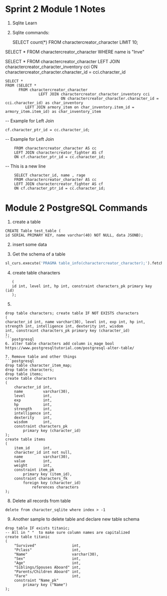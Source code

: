# Sprint 2 Module 1 Notes

1. Sqlite Learn


2. Sqlite commands:

   SELECT count(*)
   FROM charactercreator_character LIMIT 10;

SELECT *
FROM charactercreator_character WHERE name is "Inve"

SELECT *
FROM charactercreator_character LEFT JOIN charactercreator_character_inventory cci ON
charactercreator_character.character_id = cci.character_id

    SELECT *
    FROM (SELECT *
          FROM charactercreator_character
                   LEFT JOIN charactercreator_character_inventory cci
                             ON charactercreator_character.character_id = cci.character_id) as char_inventory
             LEFT JOIN armory_item on char_inventory.item_id = armory_item.item_id) as char_inventory_item

-- Example for Left Join

   ```SELECT character_id, name , rage FROM charactercreator_character AS cc LEFT JOIN charactercreator_fighter AS cf ON
   cf.character_ptr_id = cc.character_id;
   ```

-- Example for Left Join

```    SELECT character_id, name , rage
    FROM charactercreator_character AS cc
    LEFT JOIN charactercreator_fighter AS cf
    ON cf.character_ptr_id = cc.character_id; 
```

-- This is a new line

```postgresql
    SELECT character_id, name , rage
    FROM charactercreator_character AS cc
    LEFT JOIN charactercreator_fighter AS cf
    ON cf.character_ptr_id = cc.character_id;
```
# Module 2 PostgreSQL Commands

1. create a table

```postgresql
CREATE Table test_table (
id SERIAL PRIMARY KEY, name varchar(40) NOT NULL, data JSONB);
```

2. insert some data

3. Get the schema of a table

```python
sl_curs.execute('PRAGMA table_info(charactercreator_character);').fetchall()
```

4. create table characters
```postgresql
   (
   id int, level int, hp int, constraint characters_pk primary key (id)
   );
```

5.
```postgresql
drop table characters; create table IF NOT EXISTS characters
(
character_id int, name varchar(30), level int, exp int, hp int, strength int, intelligence int, dexterity int, wisdom
int, constraint characters_pk primary key (character_id)
);
```postgresql
6. alter table characters add column is_mage bool
https://www.postgresqltutorial.com/postgresql-alter-table/

7. Remove table and other things 
```postgresql
drop table character_item_map;
drop table characters;
drop table items;
create table characters
(
    character_id int,
    name         varchar(30),
    level        int,
    exp          int,
    hp           int,
    strength     int,
    intelligence int,
    dexterity    int,
    wisdom       int,
    constraint characters_pk
        primary key (character_id)
);
create table items
(
    item_id      int,
    character_id int not null,
    name         varchar(30),
    value        int,
    weight       int,
    constraint item_pk
        primary key (item_id),
    constraint characters_fk
        foreign key (character_id)
            references characters
);

```

8. Delete all records from table
```postgresql
delete from character_sqlite where index > -1
```

9. Another sample to delete table and declare new table schema

```postgresql
drop table IF exists titanic;
-- All in " "  to make sure column names are capitalized
create table titanic
(
    "Survived"                int,
    "Pclass"                  int,
    "Name"                    varchar(30),
    "Sex"                     int,
    "Age"                     int,
    "Siblings/Spouses Aboard" int,
    "Parents/Children Aboard" int,
    "Fare"                    int,
    constraint "Name_pk"
        primary key ("Name")
);
```



